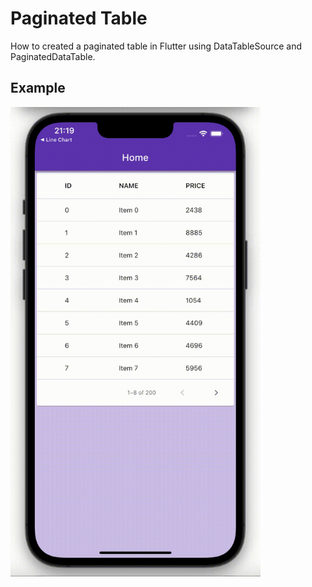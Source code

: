 # Paginated Table
How to created a paginated table in Flutter using DataTableSource and PaginatedDataTable.

## Example
<img src="dist/assets/example.gif?raw=true" width="400px">